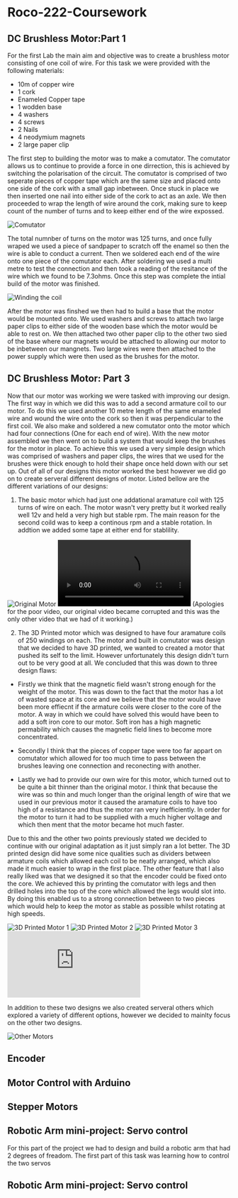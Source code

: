 # Roco-222-Coursework

## DC Brushless Motor:Part 1

For the first Lab the main aim and objective was to create a brushless motor consisting of one coil of wire. For this task we were provided with the following materials:
- 10m of copper wire 
- 1 cork 
- Enameled Copper tape
- 1 wodden base 
- 4 washers 
- 4 screws
- 2 Nails
- 4 neodymium magnets
- 2 large paper clip

The first step to building the motor was to make a comutator. The comutator allows us to continue to provide a force in one dirrection, this is achieved by switching the polarisation of the circuit. The comutator is comprised of two seperate pieces of copper tape which are the same size and placed onto one side of the cork with a small gap inbetween. Once stuck in place we then inserted one nail into either side of the cork to act as an axle. We then proceeded to wrap the length of wire around the cork, making sure to keep count of the number of turns and to keep either end of the wire expossed.

![Comutator](https://github.com/bwickenden/Roco-222-Coursework/blob/master/Motor%201.jpg)

The total numnber of turns on the motor was 125 turns, and once fully wraped we used a piece of sandpaper to scratch off the enamel so then the wire is able to conduct a current. Then we soldered each end of the wire onto one piece of the comutator each. After soldering we used a multi metre to test the connection and then took a reading of the resitance of the wire which we found to be 7.3ohms. Once this step was complete the intial build of the motor was finished. 

![Winding the coil](https://github.com/bwickenden/Roco-222-Coursework/blob/master/Winding%20the%20coil.jpg)

After the motor was finshed we then had to build a base that the motor would be mounted onto. We used washers and screws to attach two large paper clips to either side of the wooden base which the motor would be able to rest on. We then attached two other paper clip to the other two sied of the base where our magnets would be attached to allowing our motor to be inbetween our mangnets. Two large wires were then attached to the power supply which were then used as the brushes for the motor.

## DC Brushless Motor: Part 3
Now that our motor was working we were tasked with improving our design. The first way in which we did this was to add a second armature coil to our motor. To do this we used another 10 metre length of the same enameled wire and wound the wire onto the cork so then it was perpendicular to the first coil. We also make and soldered a new comutator onto the motor which had four connections (One for each end of wire). With the new motor assembled we then went on to build a system that would keep the brushes for the motor in place. To achieve this we used a very simple design which was comprised of washers and paper clips, the wires that we used for the brushes were thick enough to hold their shape once held down with our set up. Out of all of our designs this motor worked the best however we did go on to create serveral different designs of motor. Listed bellow are the different variations of our designs: 

1. The basic motor which had just one addational aramature coil with 125 turns of wire on each. The motor wasn't very pretty but it worked really well 12v and held a very high but stable rpm. The main reason for the second coild was to keep a continous rpm and a stable rotation. In addtion we added some tape at either end for stablility.

![Original Motor](https://github.com/bwickenden/Roco-222-Coursework/blob/master/The%20best.jpg)
![Improved Motor](https://github.com/bwickenden/Roco-222-Coursework/blob/master/Improved%20motor%20working.mp4)
(Apologies for the poor video, our original video became corrupted and this was the only other video that we had of it working.)

2. The 3D Printed motor which was designed to have four aramature coils of 250 windings on each. The motor and built in comutator was design that we decided to have 3D printed, we wanted to created a motor that pushed its self to the limit. However unfortunately this design didn't turn out to be very good at all. We concluded that this was down to three design flaws: 

- Firstly we think that the magnetic field wasn't strong enough for the weight of the motor. This was down to the fact that the motor has a lot of wasted space at its core and we believe that the motor would have been more effiecnt if the armature coils were closer to the core of the motor. A way in which we could have solved this would have been to add a soft iron core to our motor. Soft iron has a high magnetic permability which causes the magnetic field lines to become more concentrated. 

- Secondly I think that the pieces of copper tape were too far appart on comutator which allowed for too much time to pass between the brushes leaving one connection and reconecting with another. 

- Lastly we had to provide our own wire for this motor, which turned out to be quite a bit thinner than the original motor. I think that because the wire was so thin and much longer than the original length of wire that we used in our previous motor it caused the aramature coils to have too high of a resistance and thus the motor ran very inefficiently. In order for the motor to turn it had to be supplied with a much higher voltage and which then ment that the motor became hot much faster.

Due to this and the other two points previously stated we decided to continue with our original adaptation as it just simply ran a lot better. The 3D printed design did have some nice qualities such as dividers between armature coils which allowed each coil to be neatly arranged, which also made it much easier to wrap in the first place. The other feature that I also really liked was that we designed it so that the encoder could be fixed onto the core. We achieved this by printing the comutator with legs and then drilled holes into the top of the core which allowed the legs would slot into. By doing this enabled us to a strong connection between to two pieces which would help to keep the motor as stable as possible whilst rotating at high speeds. 

![3D Printed Motor 1](https://github.com/bwickenden/Roco-222-Coursework/blob/master/3D%20Printed%201.jpg)
![3D Printed Motor 2](https://github.com/bwickenden/Roco-222-Coursework/blob/master/3D%20Printed%202.jpg)
![3D Printed Motor 3](https://github.com/bwickenden/Roco-222-Coursework/blob/master/3D%20Printed%203.jpg)
![3D Printed Model](https://github.com/bwickenden/Roco-222-Coursework/blob/master/Motor(Ben%20and%20Dan).stl)

In addition to these two designs we also created serveral others which explored a variety of different options, however we decided to mainlty focus on the other two designs. 

![Other Motors](https://github.com/bwickenden/Roco-222-Coursework/blob/master/Variations.jpg)

## Encoder

## Motor Control with Arduino

## Stepper Motors

## Robotic Arm mini-project: Servo control

For this part of the project we had to design and build a robotic arm that had 2 degrees of freadom. The first part of this task was learning how to control the two servos

## Robotic Arm mini-project: Servo control





